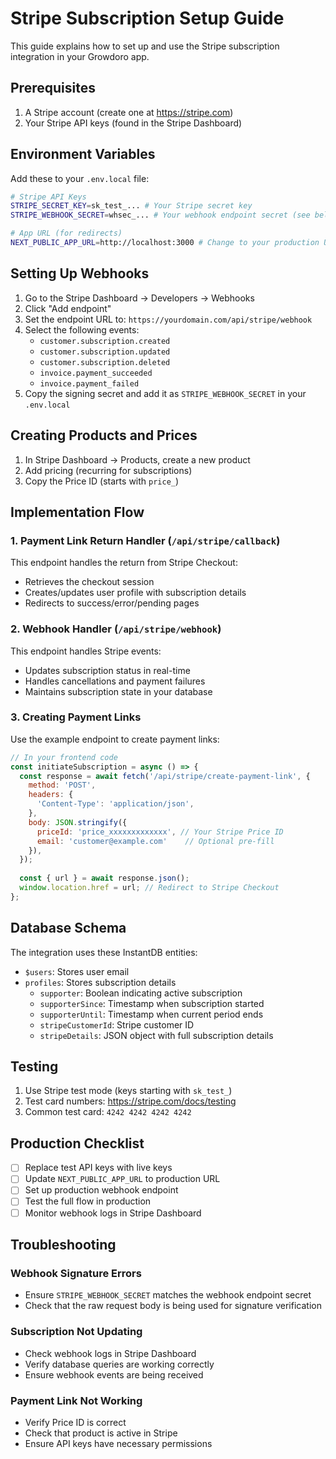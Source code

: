 # Stripe Subscription Setup Guide

This guide explains how to set up and use the Stripe subscription integration in your Growdoro app.

## Prerequisites

1. A Stripe account (create one at https://stripe.com)
2. Your Stripe API keys (found in the Stripe Dashboard)

## Environment Variables

Add these to your `.env.local` file:

```bash
# Stripe API Keys
STRIPE_SECRET_KEY=sk_test_... # Your Stripe secret key
STRIPE_WEBHOOK_SECRET=whsec_... # Your webhook endpoint secret (see below)

# App URL (for redirects)
NEXT_PUBLIC_APP_URL=http://localhost:3000 # Change to your production URL
```

## Setting Up Webhooks

1. Go to the Stripe Dashboard → Developers → Webhooks
2. Click "Add endpoint"
3. Set the endpoint URL to: `https://yourdomain.com/api/stripe/webhook`
4. Select the following events:
   - `customer.subscription.created`
   - `customer.subscription.updated`
   - `customer.subscription.deleted`
   - `invoice.payment_succeeded`
   - `invoice.payment_failed`
5. Copy the signing secret and add it as `STRIPE_WEBHOOK_SECRET` in your `.env.local`

## Creating Products and Prices

1. In Stripe Dashboard → Products, create a new product
2. Add pricing (recurring for subscriptions)
3. Copy the Price ID (starts with `price_`)

## Implementation Flow

### 1. Payment Link Return Handler (`/api/stripe/callback`)

This endpoint handles the return from Stripe Checkout:
- Retrieves the checkout session
- Creates/updates user profile with subscription details
- Redirects to success/error/pending pages

### 2. Webhook Handler (`/api/stripe/webhook`)

This endpoint handles Stripe events:
- Updates subscription status in real-time
- Handles cancellations and payment failures
- Maintains subscription state in your database

### 3. Creating Payment Links

Use the example endpoint to create payment links:

```javascript
// In your frontend code
const initiateSubscription = async () => {
  const response = await fetch('/api/stripe/create-payment-link', {
    method: 'POST',
    headers: {
      'Content-Type': 'application/json',
    },
    body: JSON.stringify({
      priceId: 'price_xxxxxxxxxxxxx', // Your Stripe Price ID
      email: 'customer@example.com'    // Optional pre-fill
    }),
  });
  
  const { url } = await response.json();
  window.location.href = url; // Redirect to Stripe Checkout
};
```

## Database Schema

The integration uses these InstantDB entities:

- `$users`: Stores user email
- `profiles`: Stores subscription details
  - `supporter`: Boolean indicating active subscription
  - `supporterSince`: Timestamp when subscription started
  - `supporterUntil`: Timestamp when current period ends
  - `stripeCustomerId`: Stripe customer ID
  - `stripeDetails`: JSON object with full subscription details

## Testing

1. Use Stripe test mode (keys starting with `sk_test_`)
2. Test card numbers: https://stripe.com/docs/testing
3. Common test card: `4242 4242 4242 4242`

## Production Checklist

- [ ] Replace test API keys with live keys
- [ ] Update `NEXT_PUBLIC_APP_URL` to production URL
- [ ] Set up production webhook endpoint
- [ ] Test the full flow in production
- [ ] Monitor webhook logs in Stripe Dashboard

## Troubleshooting

### Webhook Signature Errors
- Ensure `STRIPE_WEBHOOK_SECRET` matches the webhook endpoint secret
- Check that the raw request body is being used for signature verification

### Subscription Not Updating
- Check webhook logs in Stripe Dashboard
- Verify database queries are working correctly
- Ensure webhook events are being received

### Payment Link Not Working
- Verify Price ID is correct
- Check that product is active in Stripe
- Ensure API keys have necessary permissions 